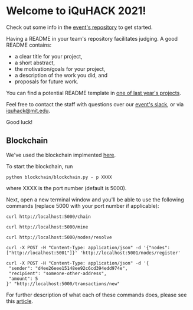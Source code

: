 # Welcome to iQuHACK 2021!
Check out some info in the [event's repository](https://github.com/iQuHACK/2021) to get started.

Having a README in your team's repository facilitates judging. A good README contains:
* a clear title for your project,
* a short abstract,
* the motivation/goals for your project,
* a description of the work you did, and
* proposals for future work.

You can find a potential README template in [one of last year's projects](https://github.com/iQuHACK/QuhacMan).

Feel free to contact the staff with questions over our [event's slack](https://iquhack.slack.com), or via iquhack@mit.edu.

Good luck!

## Blockchain
We've used the blockchain implmented [here](https://github.com/dvf/blockchain).

To start the blockchain, run 
```
python blockchain/blockchain.py - p XXXX
```
where XXXX is the port number (default is 5000).

Next, open a new terminal window and you'll be able to use the following commands (replace 5000 with your port number if applicable):
```
curl http://localhost:5000/chain

curl http://localhost:5000/mine

curl http://localhost:5000/nodes/resolve

curl -X POST -H "Content-Type: application/json" -d '{"nodes": ["http://localhost:5001"]}' 'http://localhost:5001/nodes/register'

curl -X POST -H "Content-Type: application/json" -d '{
 "sender": "d4ee26eee15148ee92c6cd394edd974e",
 "recipient": "someone-other-address",
 "amount": 5
}' "http://localhost:5000/transactions/new"
```

For further description of what each of these commands does, please see this [article](https://hackernoon.com/learn-blockchains-by-building-one-117428612f46).
